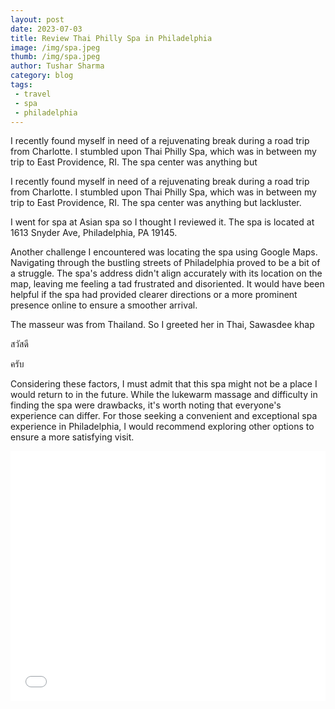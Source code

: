 ```yaml
---
layout: post
date: 2023-07-03
title: Review Thai Philly Spa in Philadelphia
image: /img/spa.jpeg
thumb: /img/spa.jpeg
author: Tushar Sharma
category: blog
tags:
 - travel
 - spa
 - philadelphia
---
```



I recently found myself in need of a rejuvenating break during a road trip from Charlotte. I stumbled upon Thai Philly Spa, which was in between my trip to East Providence, RI. The spa center was anything but<!-- truncate_here -->

<script>
$(document).ready(function() {
  $('.speech').click(function() {
    var audio = document.getElementById($(this).data('audio-id'));
    audio.play();
  });
});
</script>

I recently found myself in need of a rejuvenating break during a road trip from Charlotte. I stumbled upon Thai Philly Spa, which was in between my trip to East Providence, RI. The spa center was anything but lackluster. 

I went for spa at Asian spa so I thought I reviewed it. The spa is located at 1613 Snyder Ave, Philadelphia, PA 19145. 

Another challenge I encountered was locating the spa using Google Maps. Navigating through the bustling streets of Philadelphia proved to be a bit of a struggle. The spa's address didn't align accurately with its location on the map, leaving me feeling a tad frustrated and disoriented. It would have been helpful if the spa had provided clearer directions or a more prominent presence online to ensure a smoother arrival.

The masseur was from Thailand. So I greeted her in Thai, Sawasdee khap

<a class="speech-link speech" data-toggle="audio" data-audio-id="1">สวัสดี<span><i class="cl icon-volume-up icon-small"></i></span></a>
<audio id="1" src="{{root_url}}/sounds/สวัสดี.mp3" preload="auto"></audio>

<a class="speech-link speech" data-toggle="audio" data-audio-id="2">ครับ<span><i class="cl icon-volume-up icon-small"></i></span></a>
<audio id="2" src="{{root_url}}/sounds/ครับ.mp3" preload="auto"></audio>

Considering these factors, I must admit that this spa might not be a place I would return to in the future. While the lukewarm massage and difficulty in finding the spa were drawbacks, it's worth noting that everyone's experience can differ. For those seeking a convenient and exceptional spa experience in Philadelphia, I would recommend exploring other options to ensure a more satisfying visit.

<iframe
  style="position: relative; width: 100%;"
  height="400"
  src="{{ root_url }}/encrypted/{{ page.path | split:'/' | last | remove: '.md' }}.html"
  frameborder="0"
  allow="accelerometer; autoplay; encrypted-media; gyroscope; picture-in-picture"
  allowfullscreen
  title="Sample"
></iframe>

